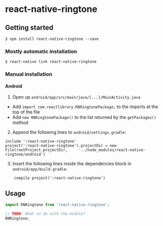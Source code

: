 # react-native-ringtone

## Getting started

`$ npm install react-native-ringtone --save`

### Mostly automatic installation

`$ react-native link react-native-ringtone`

### Manual installation

#### Android

1. Open up `android/app/src/main/java/[...]/MainActivity.java`

- Add `import com.reactlibrary.RNRingtonePackage;` to the imports at the top of the file
- Add `new RNRingtonePackage()` to the list returned by the `getPackages()` method

2. Append the following lines to `android/settings.gradle`:

```
include ':react-native-ringtone'
project(':react-native-ringtone').projectDir = new File(rootProject.projectDir, 	'../node_modules/react-native-ringtone/android')
```

3. Insert the following lines inside the dependencies block in `android/app/build.gradle`:

```
	compile project(':react-native-ringtone')
```

## Usage

```javascript
import RNRingtone from 'react-native-ringtone';

// TODO: What to do with the module?
RNRingtone;
```
